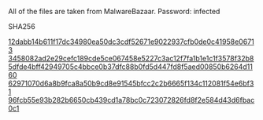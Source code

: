 All of the files are taken from MalwareBazaar.
Password: infected

SHA256 

[12dabb14b611f17dc34980ea50dc3cdf52671e9022937cfb0de0c41958e06713](https://bazaar.abuse.ch/sample/12dabb14b611f17dc34980ea50dc3cdf52671e9022937cfb0de0c41958e06713)
[3458082ad2e29cefc189cde5ce067458e5227c3ac12f7fa1b1e1c1f3578f32b8](https://bazaar.abuse.ch/sample/3458082ad2e29cefc189cde5ce067458e5227c3ac12f7fa1b1e1c1f3578f32b8)
[5dfde4bff42949705c4bbce0b37dfc88b0fd5d447fd8f5aed00850b6264d1160](https://bazaar.abuse.ch/sample/5dfde4bff42949705c4bbce0b37dfc88b0fd5d447fd8f5aed00850b6264d1160)
[62971070d6a8b9fca8a50b9cd8e91545bfcc2c2b6665f134c112081f54e6bf31](https://bazaar.abuse.ch/sample/62971070d6a8b9fca8a50b9cd8e91545bfcc2c2b6665f134c112081f54e6bf31)
[96fcb55e93b282b6650cb439cd1a78bc0c723072826fd8f2e584d43d6fbac0c1](https://bazaar.abuse.ch/sample/96fcb55e93b282b6650cb439cd1a78bc0c723072826fd8f2e584d43d6fbac0c1)
